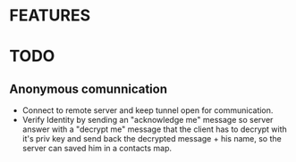 # FEATURES



# TODO

## Anonymous comunnication 
- Connect to remote server and keep tunnel open for communication.
- Verify Identity by sending an "acknowledge me" message so server answer with a "decrypt me" message that the client has to decrypt with it's priv key and send back the decrypted message + his name, so the server can saved him in a contacts map. 

